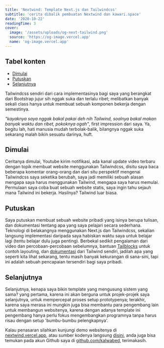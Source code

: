 ```yaml
---
title: 'Nextwind: Template Next.js dan Tailwindcss'
subtitle: 'cerita dibalik pembuatan Nextwind dan kawari.space'
date: '2020-10-22'
readingTime: 3
cover:
  image: '/assets/uploads/og-next-tailwind.png'
  source: 'https://og-image.vercel.app'
  name: 'og-image.vercel.app'
---
```



## Tabel konten

- [Dimulai](#dimulai)
- [Putuskan](#putuskan)
- [Selanjutnya](#selanjutnya)

Tailwindcss sendiri dari cara implementasinya bagi saya yang berangkat dari Bootstrap jujur sih nggak suka dan terlalu ribet; melibatkan banyak sekali class hanya untuk membuat sebuah komponen bekerja dengan semestinya.

*"kayaknya saya nggak bakal pakai deh nih Tailwind, soalnya bakal makan banyak waktu dan ribet, pokoknya ogah"*, first impression dari saya. Ya, begitu lah, hati manusia mudah terbolak-balik, bilangnya nggak suka sekarang malah bikin sesuatu darinya, huft.

## <a name='dimulai'>Dimulai</a>

Ceritanya dimulai, Youtube kirim notifikasi, ada kanal update video terbaru dengan topik membuat website menggunakan Tailwindcss, disitu saya baca beberapa komentar orang-orang dan dari situ perspektif mengenai Tailwindcss saya seketika berubah, saya jadi memiliki sebuah alasan mengapa saya harus menggunakan Tailwind, mengapa saya harus memulai. Permulaan saya coba buat sebuah website statis, saya ingin tahu sejauh mana Tailwind ini bekerja. Hasilnya? Tailwind luar biasa.

## <a name='putuskan'>Putuskan</a>

Saya putuskan membuat sebuah website pribadi yang isinya berupa tulisan, dan dokumentasi tentang apa yang saya pelajari secara sederhana. Teknologi di belakangnya menggunakan Next.js dan Tailwindcss, sekalian langsung implementasi daripada saya habiskan waktu saya untuk belajar lagi (tentu belajar dulu juga penting). Berbekal sedikit pengalaman dari video dan percobaan-percobaan sebelumnya, bantuan [Tailblocks](https://mertjf.github.io/tailblocks/) untuk contoh layouting, dan [dokumentasi](https://tailwindcss.com/docs/installation) dari Tailwind sendiri, jadilah apa yang seperti kita lihat sekarang, tentu masih banyak kekurangan di sana-sini, tapi ini adalah sebuah pencapaian tersendiri bagi saya pribadi.

## <a name='selanjutnya'>Selanjutnya</a>

Selanjutnya, kenapa saya bikin template yang mengusung sistem yang sama? yang pertama, karena ini akan berguna untuk projek-projek saya selanjutnya, untuk mempercepat proses setup prototypenya; terakhir, karena saya merasa ini mungkin juga bisa membantu para pengembang lain untuk membangun websitenya, karena dengan adanya template ini pengembang hanya perlu fokus mengembangkan programnya tanpa harus risau dengan setup 'bumbu-bumbu pelengkapnya'.

Kalau penasaran silahkan kunjungi demo websitenya di [nextwind.vercel.app](https://nextwind.vercel.app), atau sumber kodenya langsung [disini](https://github.com/kalwabed/nextwind), anda juga bisa temukan pada akun Github saya di [github.com/kalwabed](https://github.com/kalwabed), terimakasih.
